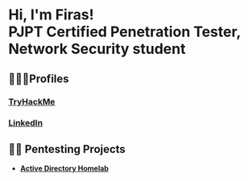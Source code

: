 <h1>Hi, I'm Firas! <br/>PJPT Certified Penetration Tester, Network Security student</h1>
<h2>🕵🏽‍♂️Profiles</h2>
<h3><a href="https://tryhackme.com/p/IamGr00t">TryHackMe</a></h3>
<h3><a href="https://www.linkedin.com/in/firas-moussa-a88a87226/">LinkedIn</a></h3>
<h2>👨‍💻 Pentesting Projects</h2>

- <b><a href="https://github.com/fmazmz/AD-homelab">Active Directory Homelab</a></b>
        
